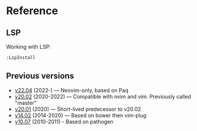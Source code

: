 # Reference

## LSP

Working with LSP:

```sh
:LspInstall
```

## Previous versions

- [v22.04](https://github.com/rstacruz/vimfiles.git/tree/v22.04) (2022-) — Neovim-only, based on Paq
- [v20.02](https://github.com/rstacruz/vimfiles.git/tree/v20.02) (2020-2022) — Compatible with nvim and vim. Previously called "master"
- [v20.01](https://github.com/rstacruz/vimfiles.git/tree/v20.01) (2020) — Short-lived predecessor to v20.02
- [v14.02](https://github.com/rstacruz/vimfiles.git/tree/v14.02) (2014-2020) — Based on bower then vim-plug
- [v10.07](https://github.com/rstacruz/vimfiles.git/tree/v10.07) (2010-2011) - Based on pathogen
